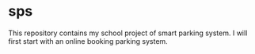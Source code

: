 # sps
This repository contains my school project of smart parking system. I will first start with an online booking parking system.
